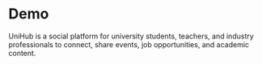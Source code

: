 # Demo
UniHub is a social platform for university students, teachers, and industry professionals to connect, share events, job opportunities, and academic content.

